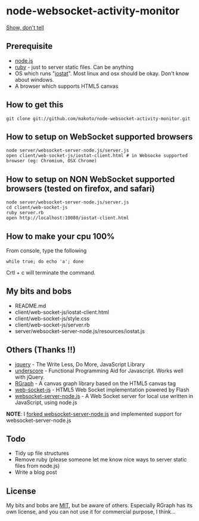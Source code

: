 # node-websocket-activity-monitor

[Show, don't tell](http://screenr.com/A1U)

## Prerequisite

* [node.js](http://nodejs.org)
* [ruby](www.ruby-lang.org) - just to server static files. Can be anything
* OS which runs "[iostat](http://www.linuxcommand.org/man_pages/iostat1.html)". Most linux and osx should be okay. Don't know about windows.
* A browser which supports HTML5 canvas

## How to get this

    git clone git://github.com/makoto/node-websocket-activity-monitor.git

## How to setup on WebSocket supported browsers

    node server/websocket-server-node.js/server.js
    open client/web-socket-js/iostat-client.html # in Websocke supported browser (eg: Chromium, OSX Chrome)

## How to setup on NON WebSocket supported browsers (tested on firefox, and safari)

    node server/websocket-server-node.js/server.js
    cd client/web-socket-js
    ruby server.rb
    open http://localhost:10080/iostat-client.html

## How to make your cpu 100%

From console, type the following

    while true; do echo 'a'; done
  
Crtl + c will terminate the command.

## My bits and bobs

* README.md
* client/web-socket-js/iostat-client.html
* client/web-socket-js/style.css
* client/web-socket-js/server.rb
* server/websocket-server-node.js/resources/iostat.js

## Others (Thanks !!)

* [jquery](jquery.com) - The Write Less, Do More, JavaScript Library
* [underscore](http://documentcloud.github.com/underscore/) - Functional Programming Aid for Javascript. Works well with jQuery.
* [RGraph](http://www.rgraph.net/) - A canvas graph library based on the HTML5 canvas tag
* [web-socket-js](http://github.com/gimite/web-socket-js) - HTML5 Web Socket implementation powered by Flash
* [websocket-server-node.js](http://github.com/alexanderte/websocket-server-node.js) - A Web Socket server for local use written in JavaScript, using node.js

**NOTE**: I [forked websocket-server-node.js](http://github.com/makoto/websocket-server-node.js) and implemented support for websocket-server-node.js


## Todo

  * Tidy up file structures
  * Remove ruby (please someone let me know nice ways to server static files from node.js)
  * Write a blog post

## License 

 My bits and bobs are [MIT](http://en.wikipedia.org/wiki/MIT_License), but be aware of others. Especially RGraph has its own license, and you can not use it for commercial purpose, I think...

